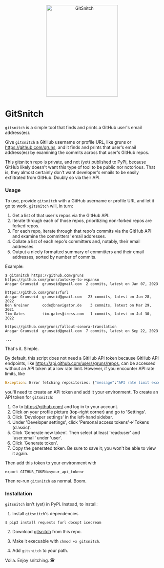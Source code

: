 <div align="center">
  <img src="logo.svg" width="234px" height="300px" alt="GitSnitch">
</div>

# GitSnitch

`gitsnitch` is a simple tool that finds and prints a GitHub user's email
address(es).

Give `gitsnitch` a GitHub username or profile URL, like gruns or
https://github.com/gruns, and it finds and prints that user's email
address(es) by examining the commits across that user's GitHub repos.

This gitsnitch repo is private, and not (yet) published to PyPi, because
GitHub likely doesn't want this type of tool to be public nor
notorious. That is, they almost certainly don't want developer's emails
to be easily exfiltrated from GitHub. Doubly so via their API.

### Usage

To use, provide `gitsnitch` with a GitHub username or profile URL and
let it go to work. `gitsnitch` will, in turn:

  1. Get a list of that user's repos via the GitHub API.
  2. Iterate through each of those repos, prioritizing non-forked repos
     are forked repos.
  3. For each repo, iterate through that repo's commits via the GitHub
     API and examine the committers' email addresses.
  4. Collate a list of each repo's committers and, notably, their
     email addresses.
  5. Output a nicely formatted summary of committers and their email
     addresses, sorted by number of commits.

Example:

```shell
$ gitsnitch https://github.com/gruns
https://github.com/gruns/autokey-to-espanso
Ansgar Grunseid  grunseid@gmail.com  2 commits, latest on Jan 07, 2023

https://github.com/gruns/furl
Ansgar Grunseid  grunseid@gmail.com   23 commits, latest on Jun 28, 2022
Ben Greiner      code@bnavigator.de    3 commits, latest on Mar 29, 2021
Tim Gates        tim.gates@iress.com   1 commits, latest on Jul 30, 2022

https://github.com/gruns/fallout-sonora-translation
Ansgar Grunseid  grunseid@gmail.com  7 commits, latest on Sep 22, 2023

...
```

That's it. Simple.

By default, this script does not need a GitHub API token because GitHub
API endpoints, like https://api.github.com/users/gruns/repos, can be
accessed without an API token at a low rate limit. However, if you
encounter API rate limits, like

```python
Exception: Error fetching repositories: {"message":"API rate limit exceeded for xxx.xxx.xxx.xxx. (But here's the good news: Authenticated requests get a higher rate limit. Check out the documentation for more details.)", "documentation_url": "https://docs.github.com/rest/..."}
```

you'll need to create an API token and add it your environment. To
create an API token for `gitsnitch`:

   1. Go to https://github.com/ and log in to your account.
   2. Click on your profile picture (top-right corner) and go to 'Settings'.
   3. Click 'Developer settings' in the left-hand sidebar.
   4. Under 'Developer settings', click 'Personal access
      tokens'->'Tokens (classic)'.
   5. Click 'Generate new token'. Then select at least 'read:user' and
      'user:email' under 'user'.
   6. Click 'Generate token'.
   7. Copy the generated token. Be sure to save it; you won't be able
      to view it again.

Then add this token to your environment with

```shell
export GITHUB_TOKEN=<your_api_token>
```

Then re-run `gitsnitch` as normal. Boom.


### Installation

`gitsnitch` isn't (yet) in PyPi. Instead, to install:

  1. Install `gitsnitch`'s dependencies

  ```shell
  $ pip3 install requests furl docopt icecream
  ```

  2. Download [gitsnitch](./gitsnitch) from this repo.

  3. Make it execuable with `chmod +x gitsnitch`.

  4. Add `gitsnitch` to your path.

Voila. Enjoy snitching. 🕵️